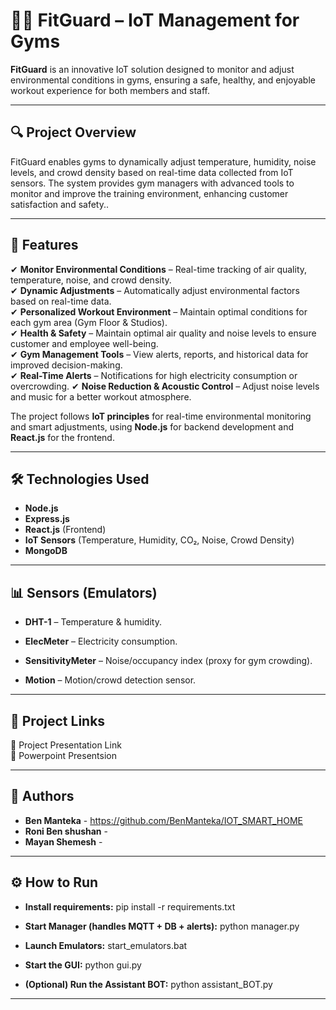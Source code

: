 # 🏋️‍♂️ FitGuard – IoT Management for Gyms

**FitGuard** is an innovative IoT solution designed to monitor and adjust environmental conditions in gyms, ensuring a safe, healthy, and enjoyable workout experience for both members and staff.

---

## 🔍 **Project Overview**

FitGuard enables gyms to dynamically adjust temperature, humidity, noise levels, and crowd density based on real-time data collected from IoT sensors.
The system provides gym managers with advanced tools to monitor and improve the training environment, enhancing customer satisfaction and safety..

---

## 🚀 Features

✔ **Monitor Environmental Conditions** – Real-time tracking of air quality, temperature, noise, and crowd density.  
✔ **Dynamic Adjustments** – Automatically adjust environmental factors based on real-time data.  
✔ **Personalized Workout Environment** – Maintain optimal conditions for each gym area (Gym Floor & Studios).  
✔ **Health & Safety** – Maintain optimal air quality and noise levels to ensure customer and employee well-being.  
✔ **Gym Management Tools** – View alerts, reports, and historical data for improved decision-making.  
✔ **Real-Time Alerts** – Notifications for high electricity consumption or overcrowding. 
✔ **Noise Reduction & Acoustic Control** – Adjust noise levels and music for a better workout atmosphere.

The project follows **IoT principles** for real-time environmental monitoring and smart adjustments, using **Node.js** for backend development and **React.js** for the frontend.

---

## 🛠 Technologies Used

- **Node.js**
- **Express.js**
- **React.js** (Frontend)
- **IoT Sensors** (Temperature, Humidity, CO₂, Noise, Crowd Density)
- **MongoDB**

---

## 📊 Sensors (Emulators)
- **DHT-1** – Temperature & humidity.

- **ElecMeter** – Electricity consumption.

- **SensitivityMeter** – Noise/occupancy index (proxy for gym crowding).

- **Motion** – Motion/crowd detection sensor.

---

## 🔗 **Project Links**  

📌 Project Presentation Link  
📌 Powerpoint Presentsion

---

## 👥 **Authors**  

- **Ben Manteka** - https://github.com/BenManteka/IOT_SMART_HOME
- **Roni Ben shushan** -   
- **Mayan Shemesh** -  

---

## ⚙️ **How to Run**
- **Install requirements:**
 pip install -r requirements.txt

- **Start Manager (handles MQTT + DB + alerts):**
 python manager.py

- **Launch Emulators:**
 start_emulators.bat

- **Start the GUI:**
  python gui.py

- **(Optional) Run the Assistant BOT:**
 python assistant_BOT.py

 ---
